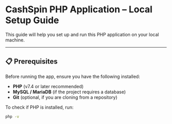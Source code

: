 # CashSpin PHP Application – Local Setup Guide

This guide will help you set up and run this PHP application on your local machine.

---

## 📋 Prerequisites

Before running the app, ensure you have the following installed:

- **PHP** (v7.4 or later recommended)  
- **MySQL / MariaDB** (if the project requires a database)  
- **Git** (optional, if you are cloning from a repository)

To check if PHP is installed, run:

```bash
php -v
